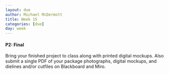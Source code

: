 ```yaml
---
layout: due
author: Michael McDermott
title: Week 15
categories: [due]
day: week
---
```

#### P2: Final
Bring your finished project to class along with printed digital mockups. Also submit a single PDF of your package photographs, digital mockups, and dielines and/or cutfiles on Blackboard and Miro.